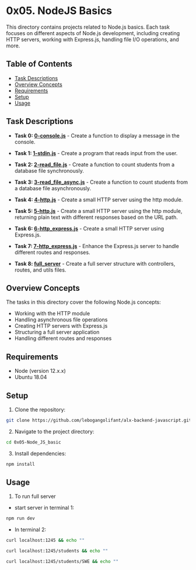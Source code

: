 # 0x05. NodeJS Basics

This directory contains projects related to Node.js basics. Each task focuses on different aspects of Node.js development, including creating HTTP servers, working with Express.js, handling file I/O operations, and more.

## Table of Contents

- [Task Descriptions](#task-descriptions)
- [Overview Concepts](#overview-concepts)
- [Requirements](#requirements)
- [Setup](#setup)
- [Usage](#usage)

## Task Descriptions

- **Task 0: [0-console.js](0x05-Node_JS_basic/0-console.js)** - Create a function to display a message in the console.

- **Task 1: [1-stdin.js](0x05-Node_JS_basic/1-stdin.js)** - Create a program that reads input from the user.

- **Task 2: [2-read_file.js](0x05-Node_JS_basic/2-read_file.js)** - Create a function to count students from a database file synchronously.

- **Task 3: [3-read_file_async.js](0x05-Node_JS_basic/3-read_file_async.js)** - Create a function to count students from a database file asynchronously.

- **Task 4: [4-http.js](0x05-Node_JS_basic/4-http.js)** - Create a small HTTP server using the http module.

- **Task 5: [5-http.js](0x05-Node_JS_basic/5-http.js)** - Create a small HTTP server using the http module, returning plain text with different responses based on the URL path.

- **Task 6: [6-http_express.js](0x05-Node_JS_basic/6-http_express.js)** - Create a small HTTP server using Express.js.

- **Task 7: [7-http_express.js](0x05-Node_JS_basic/7-http_express.js)** - Enhance the Express.js server to handle different routes and responses.

- **Task 8: [full_server](0x05-Node_JS_basic/full_server)** - Create a full server structure with controllers, routes, and utils files.

## Overview Concepts

The tasks in this directory cover the following Node.js concepts:

- Working with the HTTP module
- Handling asynchronous file operations
- Creating HTTP servers with Express.js
- Structuring a full server application
- Handling different routes and responses

## Requirements

- Node (version 12.x.x)
- Ubuntu 18.04

## Setup

1. Clone the repository:

```bash
git clone https://github.com/lebogangolifant/alx-backend-javascript.git
```

2. Navigate to the project directory:

```bash
cd 0x05-Node_JS_basic
```

3. Install dependencies:

```bash
npm install
```

## Usage


1. To run full server

- start server in terminal 1:

```bash
npm run dev
```

- In terminal 2:

```bash
curl localhost:1245 && echo ""
```

```bash
curl localhost:1245/students && echo ""
```

```bash
curl localhost:1245/students/SWE && echo ""
```
